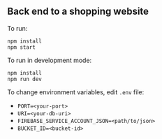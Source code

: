 ## Back end to a shopping website

To run:

```
npm install
npm start
```

To run in development mode:

```
npm install
npm run dev
```

To change environment variables, edit `.env` file:

-   `PORT=<your-port>`
-   `URI=<your-db-uri>`
-   `FIREBASE_SERVICE_ACCOUNT_JSON=<path/to/json>`
-   `BUCKET_ID=<bucket-id>`

